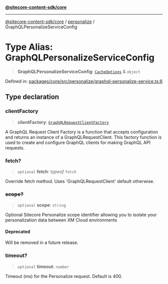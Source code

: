 [**@sitecore-content-sdk/core**](../../README.md)

***

[@sitecore-content-sdk/core](../../README.md) / [personalize](../README.md) / GraphQLPersonalizeServiceConfig

# Type Alias: GraphQLPersonalizeServiceConfig

> **GraphQLPersonalizeServiceConfig**: [`CacheOptions`](../../index/interfaces/CacheOptions.md) & `object`

Defined in: [packages/core/src/personalize/graphql-personalize-service.ts:6](https://github.com/Sitecore/xmc-jss-dev/blob/07cd028140c85e97f7ece01b765c9bb0efa691ad/packages/core/src/personalize/graphql-personalize-service.ts#L6)

## Type declaration

### clientFactory

> **clientFactory**: [`GraphQLRequestClientFactory`](../../index/type-aliases/GraphQLRequestClientFactory.md)

A GraphQL Request Client Factory is a function that accepts configuration and returns an instance of a GraphQLRequestClient.
This factory function is used to create and configure GraphQL clients for making GraphQL API requests.

### fetch?

> `optional` **fetch**: *typeof* `fetch`

Override fetch method. Uses 'GraphQLRequestClient' default otherwise.

### ~~scope?~~

> `optional` **scope**: `string`

Optional Sitecore Personalize scope identifier allowing you to isolate your personalization data between XM Cloud environments

#### Deprecated

Will be removed in a future release.

### timeout?

> `optional` **timeout**: `number`

Timeout (ms) for the Personalize request. Default is 400.
